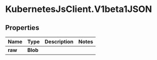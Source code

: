 # KubernetesJsClient.V1beta1JSON

## Properties
Name | Type | Description | Notes
------------ | ------------- | ------------- | -------------
**raw** | **Blob** |  | 


